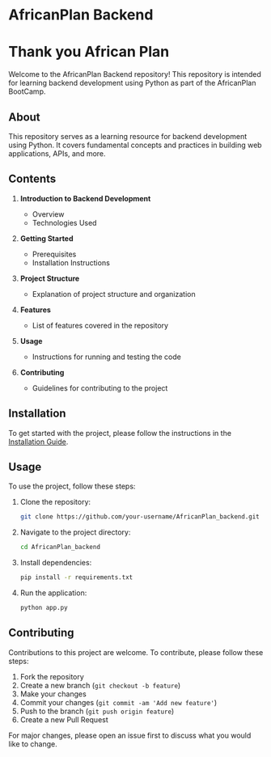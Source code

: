 # AfricanPlan Backend
# Thank you African Plan
Welcome to the AfricanPlan Backend repository! This repository is intended for learning backend development using Python as part of the AfricanPlan BootCamp.

## About

This repository serves as a learning resource for backend development using Python. It covers fundamental concepts and practices in building web applications, APIs, and more.

## Contents

1. **Introduction to Backend Development**
   - Overview
   - Technologies Used

2. **Getting Started**
   - Prerequisites
   - Installation Instructions

3. **Project Structure**
   - Explanation of project structure and organization

4. **Features**
   - List of features covered in the repository

5. **Usage**
   - Instructions for running and testing the code

6. **Contributing**
   - Guidelines for contributing to the project

## Installation

To get started with the project, please follow the instructions in the [Installation Guide](#).

## Usage

To use the project, follow these steps:

1. Clone the repository:

   ```bash
   git clone https://github.com/your-username/AfricanPlan_backend.git
   ```

2. Navigate to the project directory:

   ```bash
   cd AfricanPlan_backend
   ```

3. Install dependencies:

   ```bash
   pip install -r requirements.txt
   ```

4. Run the application:

   ```bash
   python app.py
   ```

## Contributing

Contributions to this project are welcome. To contribute, please follow these steps:

1. Fork the repository
2. Create a new branch (`git checkout -b feature`)
3. Make your changes
4. Commit your changes (`git commit -am 'Add new feature'`)
5. Push to the branch (`git push origin feature`)
6. Create a new Pull Request

For major changes, please open an issue first to discuss what you would like to change.
